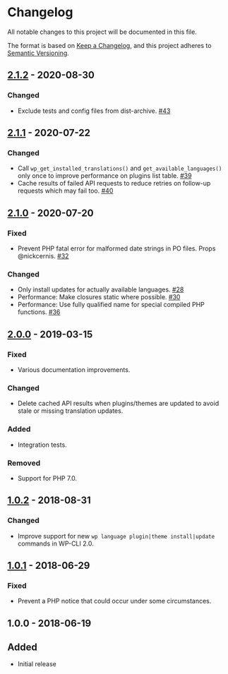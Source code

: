 # Changelog
All notable changes to this project will be documented in this file.

The format is based on [Keep a Changelog](https://keepachangelog.com/en/1.0.0/),
and this project adheres to [Semantic Versioning](https://semver.org/spec/v2.0.0.html).

## [2.1.2] - 2020-08-30

### Changed
* Exclude tests and config files from dist-archive. [#43]

## [2.1.1] - 2020-07-22

### Changed
* Call `wp_get_installed_translations()` and `get_available_languages()` only once to improve performance on plugins list table. [#39]
* Cache results of failed API requests to reduce retries on follow-up requests which may fail too. [#40]

## [2.1.0] - 2020-07-20

### Fixed
* Prevent PHP fatal error for malformed date strings in PO files. Props @nickcernis. [#32]

### Changed
* Only install updates for actually available languages. [#28]
* Performance: Make closures static where possible. [#30]
* Performance: Use fully qualified name for special compiled PHP functions. [#36]

## [2.0.0] - 2019-03-15

### Fixed
* Various documentation improvements.

### Changed
* Delete cached API results when plugins/themes are updated to avoid stale or missing translation updates.

### Added
* Integration tests.

### Removed
* Support for PHP 7.0.

## [1.0.2] - 2018-08-31

### Changed
* Improve support for new `wp language plugin|theme install|update` commands in WP-CLI 2.0.

## [1.0.1] - 2018-06-29

### Fixed
* Prevent a PHP notice that could occur under some circumstances.

## 1.0.0 - 2018-06-19

## Added
* Initial release

[Unreleased]: https://github.com/wearerequired/traduttore-registry/compare/2.1.2...HEAD
[2.1.2]: https://github.com/wearerequired/traduttore-registry/compare/2.1.1...2.1.2
[2.1.1]: https://github.com/wearerequired/traduttore-registry/compare/2.1.0...2.1.1
[2.1.0]: https://github.com/wearerequired/traduttore-registry/compare/2.0.0...2.1.0
[2.0.0]: https://github.com/wearerequired/traduttore-registry/compare/1.0.2...2.0.0
[1.0.2]: https://github.com/wearerequired/traduttore-registry/compare/1.0.1...1.0.2
[1.0.1]: https://github.com/wearerequired/traduttore-registry/compare/1.0.0...1.0.1

[#28]: https://github.com/wearerequired/traduttore-registry/issues/28
[#30]: https://github.com/wearerequired/traduttore-registry/issues/30
[#32]: https://github.com/wearerequired/traduttore-registry/issues/32
[#36]: https://github.com/wearerequired/traduttore-registry/issues/36
[#39]: https://github.com/wearerequired/traduttore-registry/issues/39
[#40]: https://github.com/wearerequired/traduttore-registry/issues/40
[#43]: https://github.com/wearerequired/traduttore-registry/issues/43
